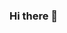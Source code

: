 ### Hi there 👋

<!--
**gilla25/gilla25** is a ✨ _special_ ✨ repository because its `README.md` (this file) appears on your GitHub profile.

Here are some ideas to get you started:

- 🔭 I’m currently working on ...
- 🌱 I’m currently learning ...
- 👯 I’m looking to collaborate on ...
- 🤔 I’m looking for help with ...
- 💬 Ask me about ...Ni
- 📫 How to reach me: ...
- 😄 Pronouns: ...
- ⚡ Fun fact: ...
-->
